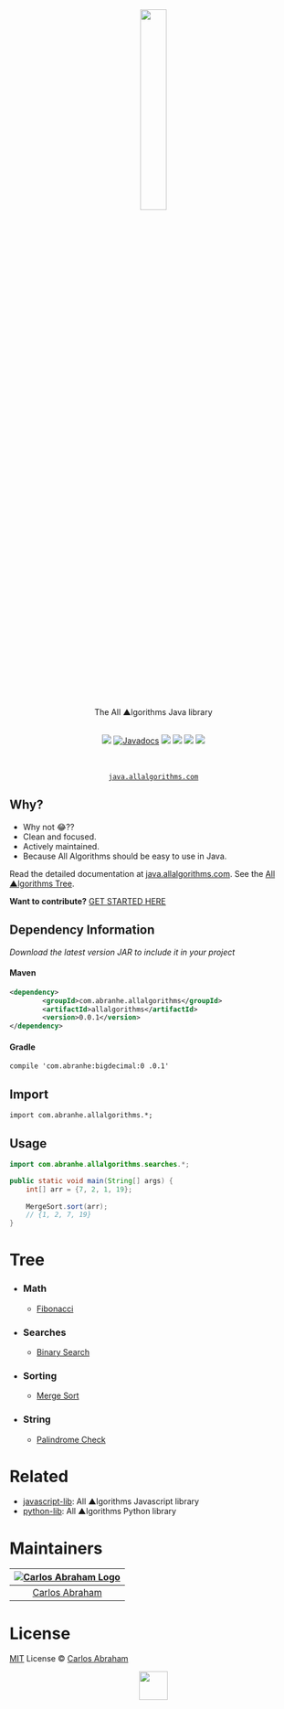 <div align="center">
	<a href="https://java.allalgorithms.com"><img src="https://cdn.abranhe.com/projects/algorithms/logo.svg" width="30%">
	</a>
	<br>
	<br>
	<br>
	<br>
	The All ▲lgorithms Java library
	<br>
	<br>
</div>

<p align="center">
    <a href="https://search.maven.org/#artifactdetails%7Ccom.abranhe%7Callalgorithms"><img src="https://maven-badges.herokuapp.com/maven-central/com.abranhe/allalgorithms/badge.svg"></a>
    <a href="https://www.javadoc.io/doc/com.abranhe/allalgorithms"><img src="https://www.javadoc.io/badge/com.abranhe/allalgorithms.svg" alt="Javadocs"></a>
	<a href="https://travis-ci.org/abranhe/java-lib"><img src="https://img.shields.io/travis/abranhe/java-lib.svg?logo=travis" /></a>
	<a href="https://github.com/abranhe/python-lib/blob/master/license"><img src="https://img.shields.io/github/license/abranhe/java-lib.svg" /></a>
	<a href="https://github.com/allalgorithms"><img src="https://cdn.abranhe.com/projects/algorithms/badge.svg"/></a>
	<a href="https://github.com/abranhe"><img src="https://abranhe.com/badge.svg"></a>
</p>

<p align="center">
	<br>
	<br>
	<a href="https://java.allalgorithms.com"><code>java.allalgorithms.com</code></a>
</p>

## Why?

- Why not 😂??
- Clean and focused.
- Actively maintained.
- Because All Algorithms should be easy to use in Java.

Read the detailed documentation at [java.allalgorithms.com](https://java.allalgorithms.com). See the [All ▲lgorithms Tree](#tree).

**Want to contribute?** [GET STARTED HERE](https://github.com/abranhe/java-lib/tree/master/.github/contributing.md)

## Dependency Information

*Download the latest version JAR to include it in your project*

#### Maven

```xml
<dependency>
        <groupId>com.abranhe.allalgorithms</groupId>
        <artifactId>allalgorithms</artifactId>
        <version>0.0.1</version>
</dependency>
```

#### Gradle

```
compile 'com.abranhe:bigdecimal:0 .0.1'
``` 

## Import 

```
import com.abranhe.allalgorithms.*;
```

## Usage

```java
import com.abranhe.allalgorithms.searches.*;

public static void main(String[] args) {
    int[] arr = {7, 2, 1, 19};
    
    MergeSort.sort(arr);
    // {1, 2, 7, 19}
}
```


# Tree

- ### Math
  - [Fibonacci](https://java.allalgorithms.com/math/fibonacci)
- ### Searches
  - [Binary Search](https://java.allalgorithms.com/searches/binary-search)
- ### Sorting
  - [Merge Sort](https://java.allalgorithms.com/sorting/merge-sort)
- ### String
  - [Palindrome Check](https://java.allalgorithms.com/string/palindrom)

# Related

- [javascript-lib](https://github.com/abranhe/javascript-lib): All ▲lgorithms Javascript library
- [python-lib](https://github.com/abranhe/python-lib): All ▲lgorithms Python library

# Maintainers

|[![Carlos Abraham Logo][3]][4]|
| :--------------------------: |
| [Carlos Abraham][4]          |


# License

[MIT][5] License © [Carlos Abraham][4]

<!-------------------Markdown Images Links ---------------------------------->
[1]: https://cdn.abranhe.com/projects/algorithms/badge.svg
[2]: https://github.com/abranhe/python-lib
[3]: https://avatars3.githubusercontent.com/u/21347264?s=50
[4]: https://github.com/abranhe
[5]: https://github.com/abranhe/java-lib/blob/master/license
<!-------------------Markdown Images Links ---------------------------------->

<div align="center">
	<a href="https://github.com/abranhe/algorithms">
		<img src="https://cdn.abranhe.com/projects/algorithms/logo.svg" width="50px">
	</a>
  <br>
</div>
